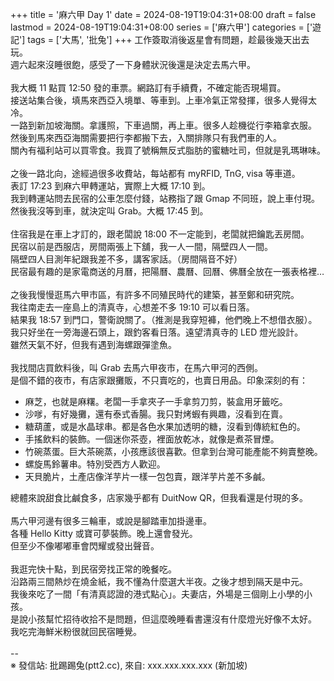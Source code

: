 +++
title = '麻六甲 Day 1'
date = 2024-08-19T19:04:31+08:00
draft = false
lastmod = 2024-08-19T19:04:31+08:00
series = ['麻六甲']
categories = ['遊記']
tags = ['大馬', '批兔']
+++
工作簽取消後返星會有問題，趁最後幾天出去玩。<br>
週六起來沒睡很飽，感受了一下身體狀況後還是決定去馬六甲。<br>
<br>
我大概 11 點買 12:50 發的車票。網路訂有手續費，不確定能否現場買。<br>
接送站集合後，填馬來西亞入境單、等車到。上車冷氣正常發揮，很多人覺得太冷。<br>
一路到新加坡海關。拿護照，下車過關，再上車。很多人趁機從行李箱拿衣服。<br>
然後到馬來西亞海關需要把行李都搬下去，入關排隊只有我們車的人。<br>
關內有福利站可以買零食。我買了號稱無反式脂肪的蜜糖吐司，但就是乳瑪琳味。<br>
<br>
之後一路北向，途經過很多收費站，每站都有 myRFID, TnG, visa 等車道。<br>
表訂 17:23 到麻六甲轉運站，實際上大概 17:10 到。<br>
我到轉運站問去民宿的公車怎麼付錢，站務指了跟 Gmap 不同班，說上車付現。<br>
然後我沒等到車，就決定叫 Grab。大概 17:45 到。<br>
<br>
住宿我是在車上才訂的，跟老闆說 18:00 不一定能到，老闆就把鑰匙丟房間。<br>
民宿以前是西服店，房間兩張上下舖，我一人一間，隔壁四人一間。<br>
隔壁四人目測年紀跟我差不多，講客家話。（房間隔音不好）<br>
民宿最有趣的是家電商送的月曆，把陽曆、農曆、回曆、佛曆全放在一張表格裡…<br>
<br>
之後我慢慢逛馬六甲市區，有許多不同殖民時代的建築，甚至鄭和研究院。<br>
我往南走去一座島上的清真寺，心想差不多 19:10 可以看日落。<br>
結果我 18:57 到門口，警衛說關了。（推測是我穿短褲，他們晚上不想借衣服）。<br>
我只好坐在一旁海邊石頭上，跟釣客看日落。遠望清真寺的 LED 燈光設計。<br>
雖然天氣不好，但我有遇到海螺跟彈塗魚。<br>
<br>
我找間店買飲料後，叫 Grab 去馬六甲夜市，在馬六甲河的西側。<br>
是個不錯的夜市，有店家跟攤販，不只賣吃的，也賣日用品。印象深刻的有：<br>
- 麻芝，也就是麻糬。老闆一手拿夾子一手拿剪刀剪，裝盒用牙籤吃。<br>
- 沙嗲，有好幾攤，還有泰式香腸。我只對烤蝦有興趣，沒看到在賣。<br>
- 糖葫蘆，或是水晶球串。都是各色水果加透明的糖，沒看到傳統紅色的。<br>
- 手搖飲料的裝飾。一個迷你茶壺，裡面放乾冰，就像是煮茶冒煙。<br>
- 竹碗蒸蛋。巨大茶碗蒸，小孩應該很喜歡。但拿到台灣可能產能不夠賣整晚。<br>
- 螺旋馬鈴薯串。特別受西方人歡迎。<br>
- 天貝脆片，土產店像洋芋片一樣一包包賣，跟洋芋片差不多鹹。<br>

總體來說甜食比鹹食多，店家幾乎都有 DuitNow QR，但我看還是付現的多。<br>
<br>
馬六甲河邊有很多三輪車，或說是腳踏車加掛邊車。<br>
各種 Hello Kitty 或寶可夢裝飾。晚上還會發光。<br>
但至少不像嘟嘟車會閃耀或發出聲音。<br>
<br>
我逛完快十點，到民宿旁找正常的晚餐吃。<br>
沿路兩三間熱炒在燒金紙，我不懂為什麼選大半夜。之後才想到隔天是中元。<br>
我後來吃了一間「有清真認證的港式點心」。夫妻店，外場是三個剛上小學的小孩。<br>
是說小孩幫忙招待收拾不是問題，但這麼晚睡看書還沒有什麼燈光好像不太好。<br>
我吃完海鮮米粉很就回民宿睡覺。<br>
<br>
--<br>
※ 發信站: 批踢踢兔(ptt2.cc), 來自: xxx.xxx.xxx.xxx (新加坡)<br>
